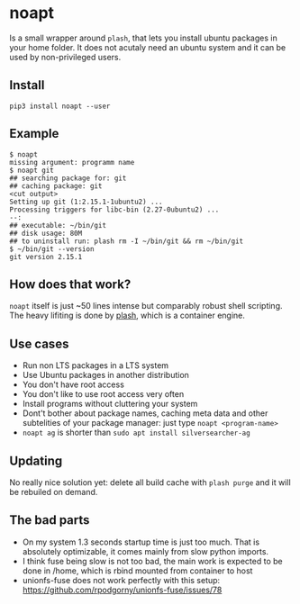 # noapt
Is a small wrapper around `plash`, that lets you install ubuntu packages in your home folder. It does not acutaly need an ubuntu system and it can be used by non-privileged users.

## Install
```
pip3 install noapt --user
```

## Example
```
$ noapt                                                                                              
missing argument: programm name                                                                                                
$ noapt git                                                                                          
## searching package for: git                                                                                                  
## caching package: git                                                                                                        
<cut output>
Setting up git (1:2.15.1-1ubuntu2) ...                                                                                         
Processing triggers for libc-bin (2.27-0ubuntu2) ...                                                                           
--:                                                                                                                            
## executable: ~/bin/git                                                                                                       
## disk usage: 80M                                                                                                             
## to uninstall run: plash rm -I ~/bin/git && rm ~/bin/git                                                                     
$ ~/bin/git --version                                                                            
git version 2.15.1                                                                                                             
```
## How does that work?
`noapt` itself is just ~50 lines intense but comparably robust shell scripting. The heavy lifiting is done by [plash](https://github.com/ihucos/plash/), which is a container engine.

## Use cases
* Run non LTS packages in a LTS system
* Use Ubuntu packages in another distribution
* You don't have root access
* You don't like to use root access very often
* Install programs without cluttering your system
* Dont't bother about package names, caching meta data and other subtelities of your package manager: just type `noapt <program-name>`
* `noapt ag` is shorter than `sudo apt install silversearcher-ag`

## Updating
No really nice solution yet: delete all build cache with `plash purge` and it will be rebuiled on demand.

## The bad parts
* On my system 1.3 seconds startup time is just too much. That is absolutely optimizable, it comes mainly from slow python imports.
* I think fuse being slow is not too bad, the main work is expected to be done in /home, which is rbind mounted from container to host
* unionfs-fuse does not work perfectly with this setup: https://github.com/rpodgorny/unionfs-fuse/issues/78

